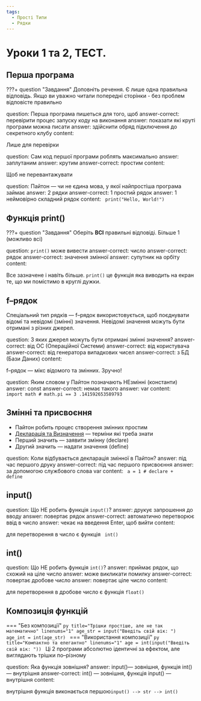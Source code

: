 ```yaml
---
tags:
  - Прості Типи
  - Рядки
---
```


# Уроки 1 та 2, ТЕСТ.

## Перша програма
???+ question "Завдання"
    Доповніть речення. Є лише одна правильна відповідь. Якщо ви уважно читали попередні сторінки - без проблем відповісте правильно
<?quiz?>
question: Перша програма пишеться для того, щоб
answer-correct: перевірити процес запуску коду на виконання
answer: показати які круті програми можна писати
answer: здійснити обряд підключення до секретного клубу
content:
<p>  Лише для перевірки </p>
<?/quiz?>

<?quiz?>
question: Сам код першої програми роблять максимально
answer: заплутаним
answer: крутим
answer-correct: простим
content:
<p>  Щоб не перевантажувати </p>
<?/quiz?>
<?quiz?>
question: Пайтон — чи не єдина мова, у якої найпростіша програма займає
answer: 2 рядки
answer-correct: 1 простий рядок
answer: 1 неймовірно складний рядок
content:
<code> print("Hello, World!") </code>
<?/quiz?>

## Функція print()
???+ question "Завдання"
    Оберіть <strong>ВСІ</strong> правильні відповіді. Більше 1 (можливо всі)
<?quiz?>
question: `print()`  може вивести
answer-correct: число
answer-correct: рядок
answer-correct: значення змінної
answer: супутник на орбіту
content:
<p>  Все зазначене і навіть більше. <code>print()</code> це функція яка виводить на екран те, що ми помістимо в круглі дужки.</p>
<?/quiz?>

## f–рядок


Спеціальний тип рядків — f–рядок використовується, щоб поєднувати відомі та невідомі (змінні) значення.
Невідомі значення можуть бути отримані з різних джерел.

<?quiz?>
question: З яких джерел можуть бути отримані змінні значення?
answer-correct: від ОС (Операційної Системи)
answer-correct: від користувача
answer-correct: від генератора випадкових чисел
answer-correct: з БД (Бази Даних)
content:
<p>   f–рядок — мікс відомого та змінних. Зручно!</p>
<?/quiz?>

<?quiz?>
question: Яким словом у Пайтон позначають НЕзмінні (константи) 
answer: const
answer-correct: немає такого
answer: var
content:
<code> import math #  math.pi == 3 .141592653589793</code>
<?/quiz?>

## Змінні та присвоєння

- Пайтон робить процес створення змінних простим
- [Декларація та Визначення](2.md#declare-vs-definition) — терміни які треба знати
- Перший значить — заявити змінну (declare)
- Другий значить — надати значення (define)

<?quiz?>
question: Коли відбувається декларація змінної в Пайтон?
answer: під час першого друку
answer-correct: під час першого присвоєння
answer: за допомогою службового слова var
content:
<code> a = 1 # declare + define</code>
<?/quiz?>

## input()

<?quiz?>
question: Що НЕ робить функція `input()`?
answer: друкує запрошення до вводу
answer: повертає рядок
answer-correct: автоматично перетворює ввід в число
answer: чекає на введення Enter, щоб вийти
content:
<p>для перетворення в число є функція <code> int() </code> </p>
<?/quiz?>

## int()

<?quiz?>
question: Що НЕ робить функція `int()`?
answer: приймає рядок, що схожий на ціле число
answer: може викликати помилку
answer-correct: повертає дробове число
answer: повертає ціле число
content:
<p>для перетворення в дробове число є функція <code>float() </code> </p>
<?/quiz?>

## Композиція функцій

=== "Без композиції"
    ```py title="Трішки простіше, але не так математично" linenums="1"
    age_str = input("Введіть свій вік: ")
    age_int = int(age_str)
    ```
=== "Використання композиції"
    ```py title="Компактно та елегантно" linenums="1"
    age = int(input("Введіть свій вік: "))
    ```
Ці 2 програми абсолютно ідентичні за ефектом, але виглядають трішки по–різному

<?quiz?>
question: Яка функція зовнішня?
answer: input()— зовнішня, функція int()  — внутрішня 
answer-correct: int() — зовнішня, функція input() — внутрішня 
content:
<p>внутрішня функція виконається першою<code>input() --> str --> int()</code> </p>
<?/quiz?>
 
